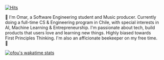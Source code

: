 [![Hits](https://hits.seeyoufarm.com/api/count/incr/badge.svg?url=https%3A%2F%2Fgithub.com%2Fofou&count_bg=%2379C83D&title_bg=%23000000&icon=&icon_color=%23E7E7E7&title=+hits&edge_flat=false)](https://hits.seeyoufarm.com)

👋
I'm Omar, a Software Engineering student and Music producer. Currently doing a full-time CS & Engineering program in Chile, with special interests in AI, Machine Learning & Entrepreneurship. I'm passionate about tech, build products that users love and learning new things. Highly biased towards First Principles Thinking. I'm also an afficionate beekeeper on my free time. 🐝 

[![ofou's wakatime stats](https://git-stats.willianrod.com/api/wakatime?username=ofou&custom_title=ofou%27s%20week%20coding_time&bg_color=FFFFFF&hide_border=true)](https://wakatime.com/@ofou)
